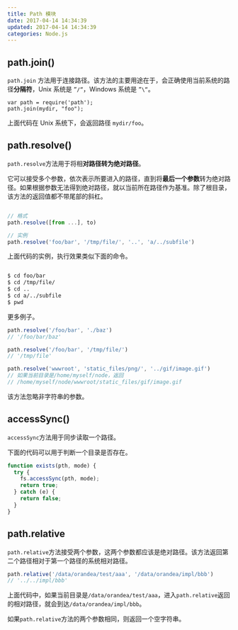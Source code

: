 ```yaml
---
title: Path 模块
date: 2017-04-14 14:34:39
updated: 2017-04-14 14:34:39
categories: Node.js
---
```


## path.join()

`path.join` 方法用于连接路径。该方法的主要用途在于，会正确使用当前系统的路径**分隔符**，Unix 系统是 `”/“`，Windows 系统是 `”\“`。

```
var path = require('path');
path.join(mydir, "foo");

```

上面代码在 Unix 系统下，会返回路径 `mydir/foo`。

## path.resolve()

`path.resolve`方法用于将相**对路径转为绝对路径**。

它可以接受多个参数，依次表示所要进入的路径，直到将**最后一个参数**转为绝对路径。如果根据参数无法得到绝对路径，就以当前所在路径作为基准。除了根目录，该方法的返回值都不带尾部的斜杠。

```javascript

// 格式
path.resolve([from ...], to)

// 实例
path.resolve('foo/bar', '/tmp/file/', '..', 'a/../subfile')

```

上面代码的实例，执行效果类似下面的命令。

```bash

$ cd foo/bar
$ cd /tmp/file/
$ cd ..
$ cd a/../subfile
$ pwd

```

更多例子。

```javascript
path.resolve('/foo/bar', './baz')
// '/foo/bar/baz'

path.resolve('/foo/bar', '/tmp/file/')
// '/tmp/file'

path.resolve('wwwroot', 'static_files/png/', '../gif/image.gif')
// 如果当前目录是/home/myself/node，返回
// /home/myself/node/wwwroot/static_files/gif/image.gif
```

该方法忽略非字符串的参数。

## accessSync()

`accessSync`方法用于同步读取一个路径。

下面的代码可以用于判断一个目录是否存在。

```javascript
function exists(pth, mode) {
  try {
    fs.accessSync(pth, mode);
    return true;
  } catch (e) {
    return false;
  }
}
```

## path.relative

`path.relative`方法接受两个参数，这两个参数都应该是绝对路径。该方法返回第二个路径相对于第一个路径的系统相对路径。

```javascript
path.relative('/data/orandea/test/aaa', '/data/orandea/impl/bbb')
// '../../impl/bbb'
```

上面代码中，如果当前目录是`/data/orandea/test/aaa`，进入`path.relative`返回的相对路径，就会到达`/data/orandea/impl/bbb`。

如果`path.relative`方法的两个参数相同，则返回一个空字符串。
